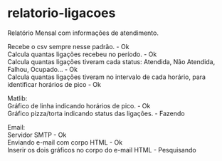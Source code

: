 # relatorio-ligacoes
Relatório Mensal com informações de atendimento.

Recebe o csv sempre nesse padrão. - Ok  
Calcula quantas ligações recebeu no período. - Ok  
Calcula quantas ligações tiveram cada status: Atendida, Não Atendida, Falhou, Ocupado... - Ok  
Calcula quantas ligações tiveram no intervalo de cada horário, para identificar horários de pico - Ok  
  
Matlib:  
Gráfico de linha indicando horários de pico. - Ok  
Gráfico pizza/torta indicando status das ligações. - Fazendo  
  
Email:  
Servidor SMTP - Ok  
Enviando e-mail com corpo HTML - Ok  
Inserir os dois gráficos no corpo do e-mail HTML - Pesquisando  

